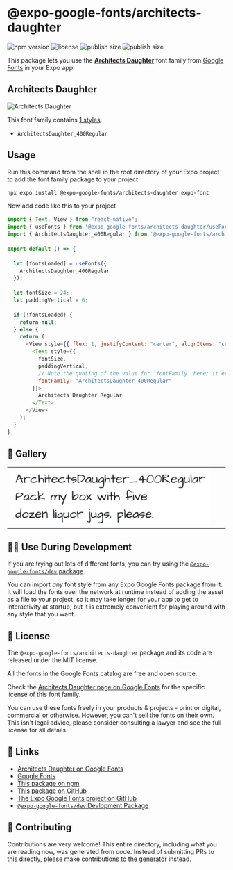 # @expo-google-fonts/architects-daughter

![npm version](https://flat.badgen.net/npm/v/@expo-google-fonts/architects-daughter)
![license](https://flat.badgen.net/github/license/expo/google-fonts)
![publish size](https://flat.badgen.net/packagephobia/install/@expo-google-fonts/architects-daughter)
![publish size](https://flat.badgen.net/packagephobia/publish/@expo-google-fonts/architects-daughter)

This package lets you use the [**Architects Daughter**](https://fonts.google.com/specimen/Architects+Daughter) font family from [Google Fonts](https://fonts.google.com/) in your Expo app.

## Architects Daughter

![Architects Daughter](./font-family.png)

This font family contains [1 styles](#-gallery).

- `ArchitectsDaughter_400Regular`

## Usage

Run this command from the shell in the root directory of your Expo project to add the font family package to your project

```sh
npx expo install @expo-google-fonts/architects-daughter expo-font
```

Now add code like this to your project

```js
import { Text, View } from "react-native";
import { useFonts } from '@expo-google-fonts/architects-daughter/useFonts';
import { ArchitectsDaughter_400Regular } from '@expo-google-fonts/architects-daughter/400Regular';

export default () => {

  let [fontsLoaded] = useFonts({
    ArchitectsDaughter_400Regular
  });

  let fontSize = 24;
  let paddingVertical = 6;

  if (!fontsLoaded) {
    return null;
  } else {
    return (
      <View style={{ flex: 1, justifyContent: "center", alignItems: "center" }}>
        <Text style={{
          fontSize,
          paddingVertical,
          // Note the quoting of the value for `fontFamily` here; it expects a string!
          fontFamily: "ArchitectsDaughter_400Regular"
        }}>
          Architects Daughter Regular
        </Text>
      </View>
    );
  }
};
```

## 🔡 Gallery


||||
|-|-|-|
|![ArchitectsDaughter_400Regular](./400Regular/ArchitectsDaughter_400Regular.ttf.png)||||


## 👩‍💻 Use During Development

If you are trying out lots of different fonts, you can try using the [`@expo-google-fonts/dev` package](https://github.com/expo/google-fonts/tree/master/font-packages/dev#readme).

You can import _any_ font style from any Expo Google Fonts package from it. It will load the fonts over the network at runtime instead of adding the asset as a file to your project, so it may take longer for your app to get to interactivity at startup, but it is extremely convenient for playing around with any style that you want.


## 📖 License

The `@expo-google-fonts/architects-daughter` package and its code are released under the MIT license.

All the fonts in the Google Fonts catalog are free and open source.

Check the [Architects Daughter page on Google Fonts](https://fonts.google.com/specimen/Architects+Daughter) for the specific license of this font family.

You can use these fonts freely in your products & projects - print or digital, commercial or otherwise. However, you can't sell the fonts on their own. This isn't legal advice, please consider consulting a lawyer and see the full license for all details.

## 🔗 Links

- [Architects Daughter on Google Fonts](https://fonts.google.com/specimen/Architects+Daughter)
- [Google Fonts](https://fonts.google.com/)
- [This package on npm](https://www.npmjs.com/package/@expo-google-fonts/architects-daughter)
- [This package on GitHub](https://github.com/expo/google-fonts/tree/master/font-packages/architects-daughter)
- [The Expo Google Fonts project on GitHub](https://github.com/expo/google-fonts)
- [`@expo-google-fonts/dev` Devlopment Package](https://github.com/expo/google-fonts/tree/master/font-packages/dev)

## 🤝 Contributing

Contributions are very welcome! This entire directory, including what you are reading now, was generated from code. Instead of submitting PRs to this directly, please make contributions to [the generator](https://github.com/expo/google-fonts/tree/master/packages/generator) instead.
